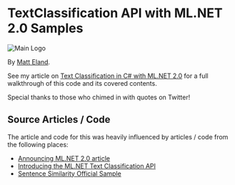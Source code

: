 # TextClassification API with ML.NET 2.0 Samples
![Main Logo](https://accessibleai.dev/img/ML_NET/A_Turtles.png)

By [Matt Eland](https://MattEland.dev).

See my article on [Text Classification in C# with ML.NET 2.0](https://accessibleai.dev/post/ml_net_2_0_text_classification/) for a full walkthrough of this code and its covered contents.

Special thanks to those who chimed in with quotes on Twitter!

## Source Articles / Code

The article and code for this was heavily influenced by articles / code from the following places:

- [Announcing ML.NET 2.0 article](https://devblogs.microsoft.com/dotnet/announcing-ml-net-2-0/#sentence-similarity-api)
- [Introducing the ML.NET Text Classification API](https://devblogs.microsoft.com/dotnet/introducing-the-ml-dotnet-text-classification-api-preview/)
- [Sentence Similarity Official Sample](https://github.com/dotnet/machinelearning-samples/blob/main/samples/csharp/getting-started/MLNET2/SentenceSimilarity/Program.cs)
